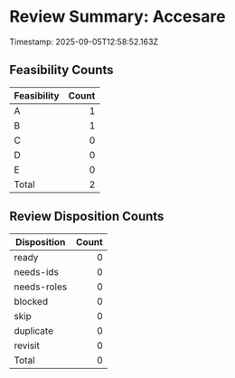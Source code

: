 # Review Summary: Accesare

Timestamp: 2025-09-05T12:58:52.163Z

## Feasibility Counts

| Feasibility | Count |
| --- | ---: |
| A | 1 |
| B | 1 |
| C | 0 |
| D | 0 |
| E | 0 |
| Total | 2 |

## Review Disposition Counts

| Disposition | Count |
| --- | ---: |
| ready | 0 |
| needs-ids | 0 |
| needs-roles | 0 |
| blocked | 0 |
| skip | 0 |
| duplicate | 0 |
| revisit | 0 |
| Total | 0 |